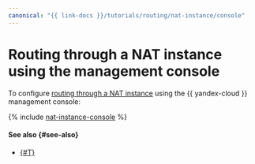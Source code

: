 ```yaml
---
canonical: "{{ link-docs }}/tutorials/routing/nat-instance/console"
---
```


# Routing through a NAT instance using the management console


To configure [routing through a NAT instance](index.md) using the {{ yandex-cloud }} management console:

{% include [nat-instance-console](../../../_tutorials/routing/nat-instance-console.md) %}

#### See also {#see-also}

* [{#T}](terraform.md)